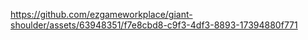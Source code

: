 

https://github.com/ezgameworkplace/giant-shoulder/assets/63948351/f7e8cbd8-c9f3-4df3-8893-17394880f771

